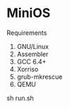 # MiniOS
Requirements

1) GNU/Linux
2) Assembler
3) GCC 6.4+
4) Xorriso 
5) grub-mkrescue
6) QEMU

sh run.sh
